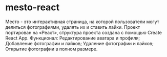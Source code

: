 # mesto-react
Место - это интерактивная страница, на которой пользователи могут делиться фотографиями, удалять их и ставить лайки.
Проект портирован на «Реакт», структура проекта создана с помощью Create React App.
Функционал:
Редактирование аватара и профиля;
Добавление фотографии и лайков;
Удаление фотографии и лайков;
Открытие фотографии в полном размере.



